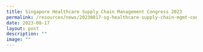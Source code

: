 ```yaml
---
title: Singapore Healthcare Supply Chain Management Congress 2023
permalink: /resources/news/20230817-sg-healthcare-supply-chain-mgmt-congress/
date: 2023-08-17
layout: post
description: ""
image: ""
---
```

